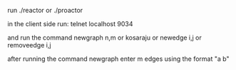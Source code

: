 run ./reactor or ./proactor

in the client side run:
telnet localhost 9034

and run the command newgraph n,m
or kosaraju
or newedge i,j
or removeedge i,j

after running the command newgraph enter m edges using the format "a b"